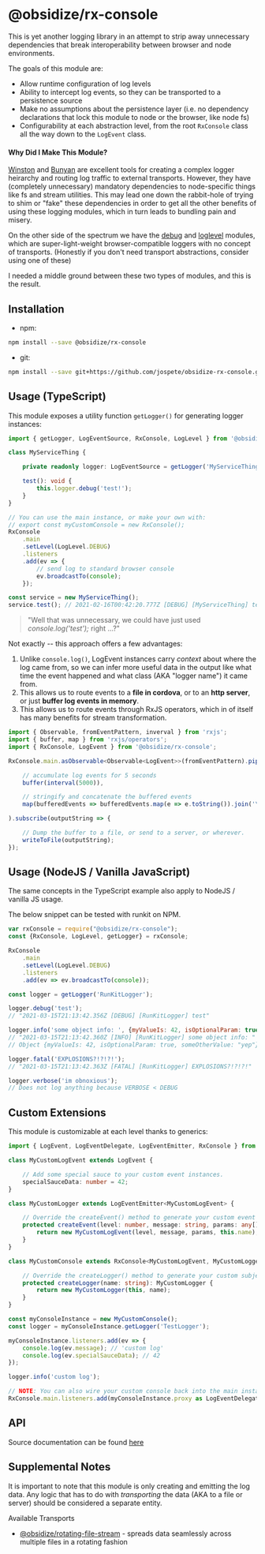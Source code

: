 # @obsidize/rx-console

This is yet another logging library in an attempt to strip away unnecessary dependencies that break
interoperability between browser and node environments.

The goals of this module are:

- Allow runtime configuration of log levels
- Ability to intercept log events, so they can be transported to a persistence source
- Make no assumptions about the persistence layer (i.e. no dependency declarations that lock this module to node or the browser, like node fs)
- Configurability at each abstraction level, from the root ```RxConsole``` class all the way down to the ```LogEvent``` class.

#### Why Did I Make This Module?

[Winston](https://www.npmjs.com/package/winston) 
and [Bunyan](https://www.npmjs.com/package/bunyan)
are excellent tools for creating a complex logger heirarchy and routing log traffic to external transports.
However, they have (completely unnecessary) mandatory dependencies to node-specific things like fs and stream utilities. 
This may lead one down the rabbit-hole of trying to shim or "fake" these dependencies in order to get all the other 
benefits of using these logging modules, which in turn leads to bundling pain and misery.

On the other side of the spectrum we have the
[debug](https://www.npmjs.com/package/debug) 
and [loglevel](https://www.npmjs.com/package/loglevel) modules, which are super-light-weight browser-compatible loggers with no concept of transports.
(Honestly if you don't need transport abstractions, consider using one of these)

I needed a middle ground between these two types of modules, and this is the result.

## Installation

- npm:

```bash
npm install --save @obsidize/rx-console
```

- git:

```bash
npm install --save git+https://github.com/jospete/obsidize-rx-console.git
```

## Usage (TypeScript)

This module exposes a utility function ```getLogger()``` for generating logger instances:

```typescript
import { getLogger, LogEventSource, RxConsole, LogLevel } from '@obsidize/rx-console';

class MyServiceThing {

	private readonly logger: LogEventSource = getLogger('MyServiceThing');

	test(): void {
		this.logger.debug('test!');
	}
}

// You can use the main instance, or make your own with:
// export const myCustomConsole = new RxConsole();
RxConsole
	.main
	.setLevel(LogLevel.DEBUG)
	.listeners
	.add(ev => {
		// send log to standard browser console
		ev.broadcastTo(console);
	});

const service = new MyServiceThing();
service.test(); // 2021-02-16T00:42:20.777Z [DEBUG] [MyServiceThing] test!
```

> "Well that was unnecessary, we could have just used _console.log('test');_ right ...?"

Not exactly -- this approach offers a few advantages:

1. Unlike ```console.log()```, LogEvent instances carry _context_ about where the log came from, so 
we can infer more useful data in the output like what time the event happened and what class (AKA "logger name") it came from.
2. This allows us to route events to a **file in cordova**, or to an **http server**, or just **buffer log events in memory**.
3. This allows us to route events through RxJS operators, which in of itself has many benefits for stream transformation.

```typescript
import { Observable, fromEventPattern, inverval } from 'rxjs';
import { buffer, map } from 'rxjs/operators';
import { RxConsole, LogEvent } from '@obsidize/rx-console';

RxConsole.main.asObservable<Observable<LogEvent>>(fromEventPattern).pipe(

	// accumulate log events for 5 seconds
	buffer(interval(5000)),

	// stringify and concatenate the buffered events
	map(bufferedEvents => bufferedEvents.map(e => e.toString()).join('\n'))

).subscribe(outputString => {

	// Dump the buffer to a file, or send to a server, or wherever.
	writeToFile(outputString);
});
```

## Usage (NodeJS / Vanilla JavaScript)

The same concepts in the TypeScript example also apply to NodeJS / vanilla JS usage.

The below snippet can be tested with runkit on NPM.

```javascript
var rxConsole = require("@obsidize/rx-console");
const {RxConsole, LogLevel, getLogger} = rxConsole;

RxConsole
	.main
	.setLevel(LogLevel.DEBUG)
	.listeners
	.add(ev => ev.broadcastTo(console));

const logger = getLogger('RunKitLogger');

logger.debug('test');
// "2021-03-15T21:13:42.356Z [DEBUG] [RunKitLogger] test"

logger.info('some object info: ', {myValueIs: 42, isOptionalParam: true, someOtherValue: 'yep'});
// "2021-03-15T21:13:42.360Z [INFO] [RunKitLogger] some object info: "
// Object {myValueIs: 42, isOptionalParam: true, someOtherValue: "yep"}

logger.fatal('EXPLOSIONS?!?!?!');
// "2021-03-15T21:13:42.363Z [FATAL] [RunKitLogger] EXPLOSIONS?!?!?!"

logger.verbose('im obnoxious');
// Does not log anything because VERBOSE < DEBUG
```

## Custom Extensions

This module is customizable at each level thanks to generics:

```typescript
import { LogEvent, LogEventDelegate, LogEventEmitter, RxConsole } from '@obsidize/rx-console';

class MyCustomLogEvent extends LogEvent {

	// Add some special sauce to your custom event instances.
	specialSauceData: number = 42;
}

class MyCustomLogger extends LogEventEmitter<MyCustomLogEvent> {

	// Override the createEvent() method to generate your custom event type.
	protected createEvent(level: number, message: string, params: any[]): MyCustomLogEvent {
		return new MyCustomLogEvent(level, message, params, this.name);
	}
}

class MyCustomConsole extends RxConsole<MyCustomLogEvent, MyCustomLogger> {

	// Override the createLogger() method to generate your custom subject type.
	protected createLogger(name: string): MyCustomLogger {
		return new MyCustomLogger(this, name);
	}
}

const myConsoleInstance = new MyCustomConsole();
const logger = myConsoleInstance.getLogger('TestLogger');

myConsoleInstance.listeners.add(ev => {
	console.log(ev.message); // 'custom log'
	console.log(ev.specialSauceData); // 42
});

logger.info('custom log');

// NOTE: You can also wire your custom console back into the main instance
RxConsole.main.listeners.add(myConsoleInstance.proxy as LogEventDelegate);
```

## API

Source documentation can be found [here](https://jospete.github.io/obsidize-rx-console/)

## Supplemental Notes

It is important to note that this module is only creating and emitting the log data.
Any logic that has to do with _transporting_ the data (AKA to a file or server) should be considered a separate entity.

Available Transports
- [@obsidize/rotating-file-stream](https://github.com/jospete/obsidize-rotating-file-stream) - spreads data seamlessly across multiple files in a rotating fashion